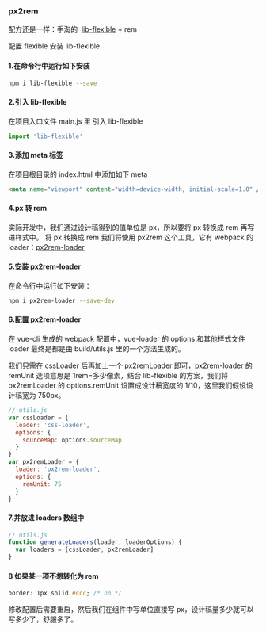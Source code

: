 ### px2rem

配方还是一样：手淘的  [lib-flexible](https://github.com/amfe/lib-flexible) + rem

配置 flexible
安装 lib-flexible

#### 1.在命令行中运行如下安装

```bash
npm i lib-flexible --save
```

#### 2.引入 lib-flexible

在项目入口文件 main.js 里 引入 lib-flexible

```js
import 'lib-flexible'
```

#### 3.添加 meta 标签

在项目根目录的 index.html 中添加如下 meta

```html
<meta name="viewport" content="width=device-width, initial-scale=1.0" />
```

#### 4.px 转 rem

实际开发中，我们通过设计稿得到的值单位是 px，所以要将 px 转换成 rem 再写进样式中。
将 px 转换成 rem 我们将使用 px2rem 这个工具，它有 webpack 的 loader：[px2rem-loader](https://github.com/Jinjiang/px2rem-loader)

#### 5.安装 px2rem-loader

在命令行中运行如下安装：

```bash
npm i px2rem-loader --save-dev
```

#### 6.配置 px2rem-loader

在 vue-cli 生成的 webpack 配置中，vue-loader 的 options 和其他样式文件 loader 最终是都是由 build/utils.js 里的一个方法生成的。

我们只需在 cssLoader 后再加上一个 px2remLoader 即可，px2rem-loader 的 remUnit 选项意思是 1rem=多少像素，结合 lib-flexible 的方案，我们将 px2remLoader 的 options.remUnit 设置成设计稿宽度的 1/10，这里我们假设设计稿宽为 750px。

```js
// utils.js
var cssLoader = {
  loader: 'css-loader',
  options: {
    sourceMap: options.sourceMap
  }
}
var px2remLoader = {
  loader: 'px2rem-loader',
  options: {
    remUnit: 75
  }
}
```

#### 7.并放进 loaders 数组中

```js
// utils.js
function generateLoaders(loader, loaderOptions) {
  var loaders = [cssLoader, px2remLoader]
}
```

#### 8 如果某一项不想转化为 rem

```css
border: 1px solid #ccc; /* no */
```

修改配置后需要重启，然后我们在组件中写单位直接写 px，设计稿量多少就可以写多少了，舒服多了。
